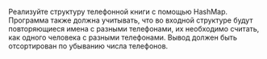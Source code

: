 Реализуйте структуру телефонной книги с помощью HashMap.
Программа также должна учитывать, что во входной структуре 
будут повторяющиеся имена с разными телефонами, их необходимо считать, 
как одного человека с разными телефонами. Вывод должен быть отсортирован 
по убыванию числа телефонов.
